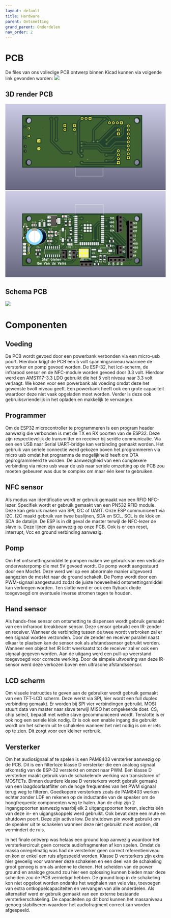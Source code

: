 ```yaml
---
layout: default
title: Hardware
parent: Ontsmetting
grand_parent: Onderdelen
nav_order: 2
---
```




# PCB
De files van ons volledige PCB ontwerp binnen Kicad kunnen via volgende link gevonden worden:
![](https://github.com/Ontsmettinator3000/PCB)

## 3D render PCB

![](https://github.com/Ontsmettinator3000/main/blob/main/docs/PCB_3DviewBOTTOM.png?raw=true)
![](https://github.com/Ontsmettinator3000/main/blob/main/docs/PCB_3DviewTOP.png?raw=true)

## Schema PCB

![](https://github.com/Ontsmettinator3000/main/blob/main/docs/schemaproject.pdfraw=true)

# Componenten
## Voeding
De PCB wordt gevoed door een powerbank verbonden via een micro-usb poort. Hierdoor krijgt de PCB een 5 volt spanningsniveau waarmee de versterker en pomp gevoed worden. De ESP-32, het lcd-scherm, de infrarood sensor en de NFC-module worden gevoed door 3.3 volt. Hierdoor werd een AMS1117-3.3 LDO gebruikt die het 5 volt niveau naar 3.3 volt verlaagt. We kozen voor een powerbank als voeding omdat deze het gewenste 5volt niveau geeft. Een powerbank heeft ook een grote capaciteit waardoor deze niet vaak opgeladen moet worden. Verder is deze ook gebruiksvriendelijk in het opladen en makkelijk te vervangen.

## Programmer

Om de ESP32 microcontroller te programmeren is een program header aanwezig die verbonden is met de TX en RX poorten van de ESP32. Deze zijn respectievelijk de transmitter en receiver bij seriële communicatie. Via een een USB naar Serial UART-bridge kan verbinding gemaakt worden. Het gebruik van seriele connectie werd gekozen boven het programmeren via micro usb omdat het programma de mogelijkheid heeft om OTA geprogrammeerd te worden. De aanwezigheid van een complexere verbinding via micro usb waar de usb naar seriele omzetting op de PCB zou moeten gebeuren was dus te complex om maar één keer te gebruiken.

## NFC sensor

Als modus van identificatie wordt er gebruik gemaakt van een RFID NFC-lezer. Specifiek wordt er gebruik gemaakt van een PN532 RFID module. Deze kan gebruik maken van SPI, I2C of UART. Onze ESP communiceert via I2C. I2C maakt gebruik van twee buslijnen, SDA en SCL. SCL is de klok en SDA de datalijn. De ESP is in dit geval de master terwijl de NFC-lezer de slave is. Deze lijnen zijn aanwezig op onze PCB. Ook is er een reset, interrupt, Vcc en ground verbinding aanwezig. 

## Pomp

Om het ontsmettingsmiddel te pompen maken we gebruik van een verticale onderwaterpomp die met 5V gevoed wordt. De pomp wordt aangestuurd door een Mosfet. Deze werd wel op een abnormale manier uitgevoerd aangezien de mosfet naar de ground schakelt. De Pomp wordt door een PWM-signaal aangestuurd zodat de juiste hoeveelheid ontsmettingsmiddel kan verkregen worden. Ten slotte werd er ook een flyback diode toegevoegd om eventuele inverse stromen tegen te houden.

## Hand sensor

Als hands-free sensor om ontsmetting te dispensen wordt gebruik gemaakt van een infrarood breakbeam sensor. Deze sensor gebruikt een IR-zender en receiver. Wanneer de verbinding tussen de twee wordt verbroken zal er een signaal worden verzonden. Door de zender en receiver parallel naast elkaar te plaatsen kan de sensor ook als afstandssensor gebruikt worden. Wanneer een object het IR licht weerkaatst tot de receiver zal er ook een signaal gegeven worden. Aan de uitgang werd een pull-up weerstand toegevoegd voor correcte werking. Door de simpele uitvoering van deze IR-sensor werd deze verkozen boven een ultrasone afstandssensor.

## LCD scherm

Om visuele instructies te geven aan de gebruiker wordt gebruik gemaakt van een TFT-LCD scherm. Deze werkt via SPI, hier wordt een full duplex verbinding gemaakt. Er worden bij SPI vier verbindingen gebruikt. MOSI stuurt data van master naar slave terwijl MISO het omgekeerde doet. CS, chip select, bepaalt met welke slave gecommuniceerd wordt. Tenslotte is er ook nog een seriele klok nodig. Er is ook een enable ingang die gebruikt wordt om het scherm uit te schakelen wanneer het niet nodig is om er iets op te zien. Dit zorgt voor een kleiner verbruik.

## Versterker

Om het audiosignaal af te spelen is een PAM8403 versterker aanwezig op de PCB. Dit is een filterloze klasse D versterker die een analoog signaal afkomstig van de ESP-32 versterkt en omzet naar PWM. Een klasse D versterker maakt gebruik van de schakelende werking van transistoren of MOSFETs. Binnen duurdere klasse D versterkers wordt gebruik gemaakt van een laagdoorlaatfilter om de hoge frequenties van het PWM signaal terug weg te filteren. Goedkopere versterkers zoals de PAM8403 werken echter zonder LDF en rekenen op de inductantie van de speaker om de hoogfrequente componenten weg te halen. Aan de chip zijn 2 ingangspoorten aanwezig waarbij elk 2 uitgangspoorten horen, slechts één van deze in- en uigangskoppels werd gebruikt. Ook bevat deze een mute en shutdown poort. Deze zijn active low. De shutdown pin wordt gebruikt om de speaker uit te schakelen wanneer deze niet gebruikt moet worden, dit vermindert de ruis.

In het finale ontwerp was helaas een ground loop aanwezig waardoor het versterkercircuit geen correcte audiofragmenten af kon spelen. Omdat de massa onregelmatig was had de versterker geen correct referentieniveau en kon er enkel een ruis afgespeeld worden. Klasse D versterkers zijn extra hier gevoelig voor wanneer deze schakelen en een deel van de schakeling groot genoeg is om als antenne te dienen. Het scheiden van de power ground en analoge ground zou hier een oplossing kunnen bieden maar deze scheiden zou de PCB vernietigd hebben. De ground loop in de schakeling kon niet opgelost worden ondanks het weghalen van vele vias, toevoegen van extra ontkoppelcapaciteiten en vervangen van alle onderdelen. Als alternatief werd er gebruik gemaakt van een externe bestaande versterkerschakeling. De capaciteiten op dit bord kunnen het massaniveau genoeg stabiliseren waardoor het audiofragment correct kan worden afgespeeld.

